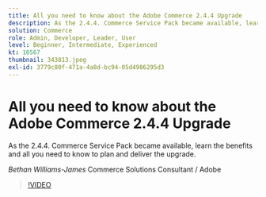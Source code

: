 ```yaml
---
title: All you need to know about the Adobe Commerce 2.4.4 Upgrade
description: As the 2.4.4. Commerce Service Pack became available, learn the benefits and all you need to know to plan and deliver the upgrade.
solution: Commerce
role: Admin, Developer, Leader, User
level: Beginner, Intermediate, Experienced
kt: 10567
thumbnail: 343813.jpeg
exl-id: 3779c80f-471a-4a8d-bc94-05d4986295d3
---
```

# All you need to know about the Adobe Commerce 2.4.4 Upgrade

As the 2.4.4. Commerce Service Pack became available, learn the benefits and all you need to know to plan and deliver the upgrade.

*Bethan Williams-James* Commerce Solutions Consultant / Adobe

>[!VIDEO](https://video.tv.adobe.com/v/343813/?quality=12&learn=on)
